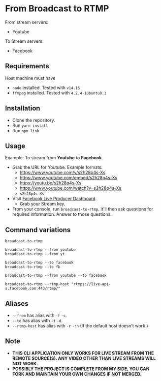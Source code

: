 # From Broadcast to RTMP

From stream servers:

- Youtube

To Stream servers:

- Facebook

## Requirements

Host machine must have

- `node` installed. Tested with `v14.15`
- `ffmpeg` installed. Tested with `4.2.4-1ubuntu0.1`

## Installation

- Clone the repository.
- Run `yarn install`
- Run `npm link`

## Usage

Example: To stream from **Youtube** to **Facebook**.

* Grab the URL for Youtube. Example formats:
    - https://www.youtube.com/v/s2h28p4s-Xs
    - https://www.youtube.com/embed/s2h28p4s-Xs
    - https://youtu.be/s2h28p4s-Xs
    - https://www.youtube.com/watch?v=s2h28p4s-Xs
    - `s2h28p4s-Xs`
* Visit [Facebook Live Producer Dashboard](https://www.facebook.com/live/producer).
    - Grab your Stream key.
* From your console, run `broadcast-to-rtmp`. It'll then ask questions for required information. Answer to those
  questions.

## Command variations

```shell
broadcast-to-rtmp

broadcast-to-rtmp --from youtube
broadcast-to-rtmp --from yt

broadcast-to-rtmp --to facebook
broadcast-to-rtmp --to fb

broadcast-to-rtmp --from youtube --to facebook

broadcast-to-rtmp --rtmp-host "rtmps://live-api-s.facebook.com:443/rtmp/"
```

## Aliases

- `--from` has alias with `-f` `-s`.
- `--to` has alias with `-t` `-d`.
- `--rtmp-host` has alias with `-r` `-rh` (If the default host doesn't work.)

## Note

- **THIS CLI APPLICATION ONLY WORKS FOR LIVE STREAM FROM THE REMOTE SOURCE(S). ANY VIDEO OTHER THAN LIVE STREAMS WILL
  NOT WORK.**
- **POSSIBLY THE PROJECT IS COMPLETE FROM MY SIDE, YOU CAN FORK AND MAINTAIN YOUR OWN CHANGES IF NOT MERGED.**
